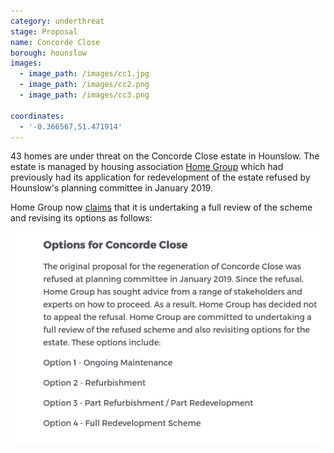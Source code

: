 ```yaml
---
category: underthreat
stage: Proposal
name: Concorde Close
borough: hounslow
images:
  - image_path: /images/cc1.jpg
  - image_path: /images/cc2.png
  - image_path: /images/cc3.png

coordinates:
  - '-0.366567,51.471914'
---
```

43 homes are under threat on the Concorde Close estate in Hounslow. The estate is managed by housing association [Home Group](http://homegroup.org.uk) which had previously had its application for redevelopment of the estate refused by Hounslow's planning committee in January 2019.

Home Group now [claims](https://www.homegroup.org.uk/about-us/working-with-us/development-partners/regeneration/concorde-close/) that it is undertaking a full review of the scheme and revising its options as follows:

<img src="/images/ccreview.png" class="img-fluid rounded img-thumbnail">
